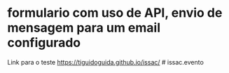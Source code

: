 # formulario com uso de API, envio de mensagem para um email configurado  
Link para o teste  https://tiguidoguida.github.io/issac/
#   i s s a c . e v e n t o 
 
 
